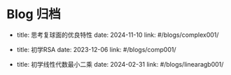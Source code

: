 # Blog 归档

- title: 思考复球面的优良特性
  date: 2024-11-10
  link: #/blogs/complex001/

- title: 初学RSA
  date: 2023-12-06
  link: #/blogs/comp001/

- title: 初学线性代数最小二乘
  date: 2024-02-31
  link: #/blogs/linearagb001/